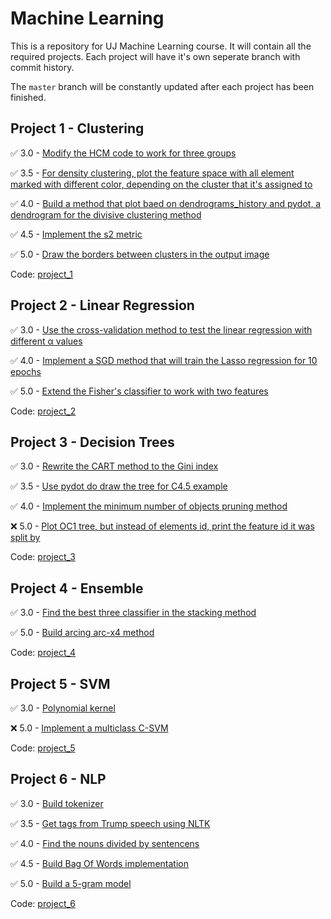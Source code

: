 # Machine Learning

This is a repository for UJ Machine Learning course. It will contain all the required projects. Each project will have it's own seperate branch with commit history.

The `master` branch will be constantly updated after each project has been finished.

## Project 1 - Clustering

:white_check_mark: 3.0 - [Modify the HCM code to work for three groups](https://github.com/frieZZerr/UJ-Machine-Learning/commit/f1828ec9ce47e2989ac34002427fe9fd89114b49)

:white_check_mark: 3.5 - [For density clustering, plot the feature space with all element marked with different color, depending on the cluster that it's assigned to](https://github.com/frieZZerr/UJ-Machine-Learning/commit/4ec1c133dbd6ee98d44985c698857224e8b2be74)

:white_check_mark: 4.0 - [Build a method that plot baed on dendrograms_history and pydot, a dendrogram for the divisive clustering method](https://github.com/frieZZerr/UJ-Machine-Learning/commit/1e24c71d6f4c69eb44fb2d02835caec01a1b8611)

:white_check_mark: 4.5 - [Implement the s2 metric](https://github.com/frieZZerr/UJ-Machine-Learning/commit/ca0b447f0231fabf7edd9e2f4c5ef4a332d6da07)

:white_check_mark: 5.0 - [Draw the borders between clusters in the output image](https://github.com/frieZZerr/UJ-Machine-Learning/commit/764790c5098ceb439d19bfc2d377124c3a3c9a3e)

Code: [project_1](https://github.com/frieZZerr/UJ-Machine-Learning/tree/project_1)

## Project 2 - Linear Regression

:white_check_mark: 3.0 - [Use the cross-validation method to test the linear regression with different α values](https://github.com/frieZZerr/UJ-Machine-Learning/commit/f13a287873a41a844e65b61eb1fe4b95194e590b)

:white_check_mark: 4.0 - [Implement a SGD method that will train the Lasso regression for 10 epochs](https://github.com/frieZZerr/UJ-Machine-Learning/commit/4b98fa59f2100ce5dde41704187ecae0d8d2fd9b)

:white_check_mark: 5.0 - [Extend the Fisher's classifier to work with two features](https://github.com/frieZZerr/UJ-Machine-Learning/commit/11ed262a82837f784654621cb3fbdfcfbfcac0f7)

Code: [project_2](https://github.com/frieZZerr/UJ-Machine-Learning/tree/project_2)

## Project 3 - Decision Trees

:white_check_mark: 3.0 - [Rewrite the CART method to the Gini index](https://github.com/frieZZerr/UJ-Machine-Learning/commit/1f5f79db4bb75a1a61ae730e49d50fe8bfc34065)

:white_check_mark: 3.5 - [Use pydot do draw the tree for C4.5 example](https://github.com/frieZZerr/UJ-Machine-Learning/commit/46f6487c215c9cb8f837281f02b4ae0a2215c66d)

:white_check_mark: 4.0 - [Implement the minimum number of objects pruning method](https://github.com/frieZZerr/UJ-Machine-Learning/commit/ae5849ef912d035b15c52b73a6d0182d4d456a42)

:x: 5.0 - [Plot OC1 tree, but instead of elements id, print the feature id it was split by]()

Code: [project_3](https://github.com/frieZZerr/UJ-Machine-Learning/tree/project_3)

## Project 4 - Ensemble

:white_check_mark: 3.0 - [Find the best three classifier in the stacking method](https://github.com/frieZZerr/UJ-Machine-Learning/commit/6353153523ed6ba6aac0b1240f0a7a9487e6e850)

:white_check_mark: 5.0 - [Build arcing arc-x4 method](https://github.com/frieZZerr/UJ-Machine-Learning/commit/5c867b98862badfcd4cf436b76a3f99bcd10238a)

Code: [project_4](https://github.com/frieZZerr/UJ-Machine-Learning/tree/project_4)

## Project 5 - SVM

:white_check_mark: 3.0 - [Polynomial kernel](https://github.com/frieZZerr/UJ-Machine-Learning/commit/67c22dee86fc46046c373f1eaefb31f5685fe0b7)

:x: 5.0 - [Implement a multiclass C-SVM]()

Code: [project_5](https://github.com/frieZZerr/UJ-Machine-Learning/tree/project_5)

## Project 6 - NLP

:white_check_mark: 3.0 - [Build tokenizer](https://github.com/frieZZerr/UJ-Machine-Learning/commit/ec67dacdf9dc917e4bbe25b722db3b0f989b60a9)

:white_check_mark: 3.5 - [Get tags from Trump speech using NLTK](https://github.com/frieZZerr/UJ-Machine-Learning/commit/f804b4665532c49fd1baf17c5b558dcd37e65778)

:white_check_mark: 4.0 - [Find the nouns divided by sentencens](https://github.com/frieZZerr/UJ-Machine-Learning/commit/11c023523ab818818f29793ccc227a09703bb944)

:white_check_mark: 4.5 - [Build Bag Of Words implementation](https://github.com/frieZZerr/UJ-Machine-Learning/commit/5cd5893dfbbe17f3b09ae36478fe0065249c5187)

:white_check_mark: 5.0 - [Build a 5-gram model](https://github.com/frieZZerr/UJ-Machine-Learning/commit/15f511dda9651e4419889905e57b007259bca48d)

Code: [project_6](https://github.com/frieZZerr/UJ-Machine-Learning/tree/project_6)
